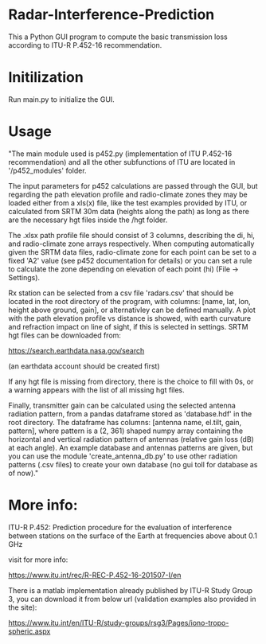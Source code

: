 # Radar-Interference-Prediction
This a Python GUI program to compute the basic transmission loss according to ITU-R P.452-16 recommendation.


# Initilization
Run main.py to initialize the GUI. 


# Usage
"The main module used is p452.py (implementation of ITU P.452-16 recommendation) and all the other subfunctions of ITU are located in '/p452_modules' folder. 

The input parameters for p452 calculations are passed through the GUI, but regarding the path elevation profile and radio-climate zones they may be loaded either from a xls(x) file, like the test examples provided by ITU, or calculated from SRTM 30m data (heights along the path) as long as there are the necessary hgt files inside the /hgt folder.



The .xlsx path profile file should consist of 3 columns, describing the di, hi, and radio-climate zone arrays respectively. When computing automatically given the SRTM data files, radio-climate zone for each point can be set to a fixed 'A2' value (see p452 documentation for details) or you can set a rule to calculate the zone depending on elevation of each point (hi) (File ->  Settings).



Rx station can be selected from a csv file 'radars.csv' that should be located in the root directory of the program, with columns: [name, lat, lon, height above ground, gain], or alternativley can be defined manually. A plot with the path elevation profile vs distance is showed, with earth curvature and refraction impact on line of sight, if this is selected in settings. SRTM hgt files can be downloaded from:


https://search.earthdata.nasa.gov/search

(an earthdata account should be created first)

If any hgt file is missing from directory, there is the choice to fill with 0s, or a warning appears with the list of all missing hgt files.


Finally, transmitter gain can be calculated using the selected antenna radiation pattern, from a pandas dataframe stored as 'database.hdf' in the root directory. The dataframe has columns: [antenna name, el.tilt, gain, pattern], where pattern is a (2, 361) shaped numpy array containing the horizontal and vertical radiation pattern of antennas (relative gain loss (dB) at each angle). An example database and antennas patterns are given, but you can use the module 'create_antenna_db.py' to use other radiation patterns (.csv files) to create your own database (no gui toll for database as of now)."


# More info:
ITU-R P.452: Prediction procedure for the evaluation of interference between stations on the surface of the Earth at frequencies above about 0.1 GHz

visit for more info: 

https://www.itu.int/rec/R-REC-P.452-16-201507-I/en


There is a matlab implementation already published by ITU-R Study Group 3, you can download it from below url (validation examples also provided in the site):

https://www.itu.int/en/ITU-R/study-groups/rsg3/Pages/iono-tropo-spheric.aspx
